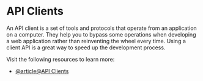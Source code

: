 # API Clients

An API client is a set of tools and protocols that operate from an application on a computer. They help you to bypass some operations when developing a web application rather than reinventing the wheel every time. Using a client API is a great way to speed up the development process.

Visit the following resources to learn more:

- [@article@API Clients](https://rapidapi.com/blog/api-glossary/client/)
